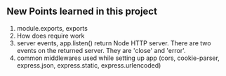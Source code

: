 ## New Points learned in this project
1. module.exports, exports
2. How does require work
3. server events, app.listen() return Node HTTP server. There are two events on the returned server. They are 'close' and 'error'.
4. common middlewares used while setting up app (cors, cookie-parser, express.json, express.static, express.urlencoded)
